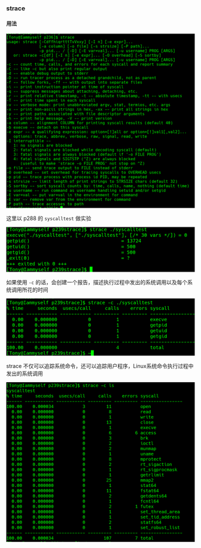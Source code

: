 

### strace
#### 用法
![man_strace.png](p239strace/man_strace.png)

这里以 p288 的 ```syscalltest``` 做实验

![$> strace syscalltes](p239strace/test1.png)

如果使用 ```-c``` 的话，会创建一个报告，描述执行过程中发出的系统调用以及每个系统调用所花的时间

![$> strace -c syscalltes](p239strace/strace-c.png)

strace 不仅可以追踪系统命令，还可以追踪用户程序，Linux系统命令执行过程中发出的系统调用

![$> strace -c ls](p239strace/strace_ls.png)
